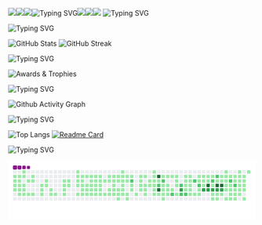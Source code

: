<img src="https://media.giphy.com/media/hvRJCLFzcasrR4ia7z/giphy.gif" width="28"><img src="https://media.giphy.com/media/hvRJCLFzcasrR4ia7z/giphy.gif" width="28"><img src="https://media.giphy.com/media/hvRJCLFzcasrR4ia7z/giphy.gif" width="28">![Typing SVG](https://readme-typing-svg.demolab.com?font=Quicksand&weight=500&size=30&duration=700&pause=1000&vCenter=true&width=70&height=26&lines=Hello)<img src="https://media.giphy.com/media/hvRJCLFzcasrR4ia7z/giphy.gif" width="28"><img src="https://media.giphy.com/media/hvRJCLFzcasrR4ia7z/giphy.gif" width="28"><img src="https://media.giphy.com/media/hvRJCLFzcasrR4ia7z/giphy.gif" width="28">
![Typing SVG](https://readme-typing-svg.demolab.com?font=Fira+Code&duration=2500&pause=1000&width=870&lines=Welcome+to+my+profile%2C+I'm+Xwill%2C+and+I+will+be+your+guide.;Today+is+February+20th%2C+2023!;Anyways%2C+I+use+multiple+different+coding+languages.;These+include%3A+Python%2C+JavaScript%2C+Markdown%2C+Html%2C+Typescript...;Note%3A+I+randomly+create+repositories+on+GitHub+when+I+get+bored!;So+anyways+I+hope+you+like+this+text%2C+and+have+a+great+day%2C+bye!)

![Typing SVG](https://readme-typing-svg.demolab.com?font=Quicksand&weight=500&size=30&duration=750&pause=1000&vCenter=true&width=210&height=26&lines=Stats+%26+Streak%3A)

![GitHub Stats](https://github-readme-stats.vercel.app/api?username=xwillxu&theme=react)
![GitHub Streak](https://streak-stats.demolab.com?user=xwillxu&theme=react&hide_border=true&date_format=M%20j%5B%2C%20Y%5D&currStreakNum=FFFFFF&sideNums=FFFFFF&currStreakLabel=2982C184&sideLabels=2982C184)

![Typing SVG](https://readme-typing-svg.demolab.com?font=Quicksand&weight=500&size=30&duration=750&pause=1000&vCenter=true&width=271&height=26&lines=Awards+%26+Trophies%3A)

![Awards & Trophies](https://github-profile-trophy.vercel.app/?username=xwillxu&theme=dark_lover)

![Typing SVG](https://readme-typing-svg.demolab.com?font=Quicksand&weight=500&size=30&duration=1500&pause=1500&height=43&lines=GitHub+Activity+Graph%3A)

![Github Activity Graph](https://github-readme-activity-graph.cyclic.app/graph?username=xwillxu&theme=react-dark)

![Typing SVG](https://readme-typing-svg.demolab.com?font=Quicksand&weight=500&size=30&duration=1500&pause=1500&height=43&lines=Top+Languages+%26+Top+Repo%3A)

![Top Langs](https://github-readme-stats.vercel.app/api/top-langs/?username=anuraghazra&layout=compact&theme=react)
[![Readme Card](https://github-readme-stats.vercel.app/api/pin/?username=xwillxu&repo=Python-Arcade&theme=react)](https://github.com/xwillxu/Python-Arcade)


![Typing SVG](https://readme-typing-svg.demolab.com?font=Quicksand&weight=500&size=30&duration=1500&pause=1500&width=450&height=43&lines=Bye+%2B+GitHub+Snake(Not+mine)%3A)

 ![Github-Snake](https://raw.githubusercontent.com/devSouvik/devSouvik/output/github-contribution-grid-snake.gif)
 
 

